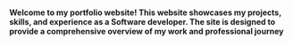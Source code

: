 <h4>
  Welcome to my portfolio website! This website showcases my projects, skills, and experience as a Software developer. The site is designed to provide a comprehensive overview of my work and professional journey
</h4>
